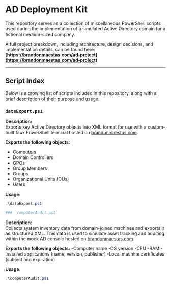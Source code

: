 # AD Deployment Kit

This repository serves as a collection of miscellaneous PowerShell scripts used during the implementation of a simulated Active Directory domain for a fictional medium-sized company.

A full project breakdown, including architecture, design decisions, and implementation details, can be found here:  
**[https://brandonmaestas.com/ad-project](https://brandonmaestas.com/ad-project)**

---

## Script Index

Below is a growing list of scripts included in this repository, along with a brief description of their purpose and usage.

### `dataExport.ps1`

**Description:**  
Exports key Active Directory objects into XML format for use with a custom-built faux PowerShell terminal hosted on [brandonmaestas.com](https://brandonmaestas.com/ad-project).

**Exports the following objects:**
- Computers
- Domain Controllers
- GPOs
- Group Members
- Groups
- Organizational Units (OUs)
- Users

**Usage:**
```powershell
.\dataExport.ps1

### `computerAudit.ps1`
```
**Description:**  
Collects system inventory data from domain-joined machines and exports it as structured XML. This data is used to simulate asset tracking and auditing within the mock AD console hosted on [brandonmaestas.com](https://brandonmaestas.com/ad-project).

**Exports the following objects:**
-Computer name
-OS version
-CPU
-RAM
-Installed applications (name, version, publisher)
-Local machine certificates (subject and expiration)

**Usage:**
```powershell
.\computerAudit.ps1

